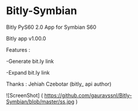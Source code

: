 # Bitly-Symbian
Bitly PyS60 2.0  App for Symbian S60

Bitly app v1.00.0

Features :

-Generate bit.ly link

-Expand bit.ly link

Thanks : Jehiah Czebotar (bitly_ api author)

![ScreenShot] ( https://github.com/gauravssnl/Bitly-Symbian/blob/master/ss.jpg )
